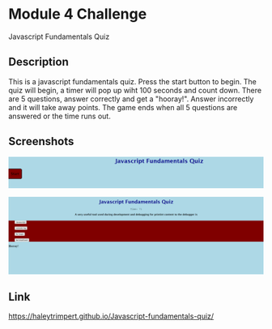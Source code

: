 # Module 4 Challenge
Javascript Fundamentals Quiz

## Description

This is a javascript fundamentals quiz. Press the start button to begin. The quiz will begin, a timer will pop up wiht 100 seconds and count down. There are 5 questions, answer correctly and get a "hooray!". Answer incorrectly and it will take away points. The game ends when all 5 questions are answered or the time runs out.

## Screenshots

![Picture 1](./assets/pics/screenshot-1.png)

![Picture 2](./assets/pics/screenshot-2.png)


## Link
https://haleytrimpert.github.io/Javascript-fundamentals-quiz/